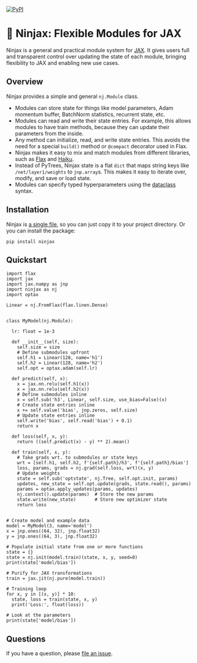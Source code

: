[![PyPI](https://img.shields.io/pypi/v/ninjax.svg)](https://pypi.python.org/pypi/ninjax/#history)

# 🥷  Ninjax: Flexible Modules for JAX

Ninjax is a general and practical module system for [JAX][jax]. It gives users
full and transparent control over updating the state of each module, bringing
flexibility to JAX and enabling new use cases.

## Overview

Ninjax provides a simple and general `nj.Module` class.

- Modules can store state for things like model parameters, Adam momentum
  buffer, BatchNorm statistics, recurrent state, etc.
- Modules can read and write their state entries. For example, this allows
  modules to have train methods, because they can update their parameters from
  the inside.
- Any method can initialize, read, and write state entries. This avoids the
  need for a special `build()` method or `@compact` decorator used in Flax.
- Ninjax makes it easy to mix and match modules from different libraries, such
  as [Flax][flax] and [Haiku][flax].
- Instead of PyTrees, Ninjax state is a flat `dict` that maps
  string keys like `/net/layer1/weights` to `jnp.array`s. This makes it easy
  to iterate over, modify, and save or load state.
- Modules can specify typed hyperparameters using the [dataclass][dataclass]
  syntax.

[jax]: https://github.com/google/jax
[flax]: https://github.com/google/flax
[haiku]: https://github.com/deepmind/dm-haiku
[dataclass]: https://docs.python.org/3/library/dataclasses.html

## Installation

Ninjax is [a single file][file], so you can just copy it to your project
directory. Or you can install the package:

```
pip install ninjax
```

[file]: https://github.com/danijar/ninjax/blob/main/ninjax/ninjax.py

## Quickstart

```python3
import flax
import jax
import jax.numpy as jnp
import ninjax as nj
import optax

Linear = nj.FromFlax(flax.linen.Dense)


class MyModel(nj.Module):

  lr: float = 1e-3

  def __init__(self, size):
    self.size = size
    # Define submodules upfront
    self.h1 = Linear(128, name='h1')
    self.h2 = Linear(128, name='h2')
    self.opt = optax.adam(self.lr)

  def predict(self, x):
    x = jax.nn.relu(self.h1(x))
    x = jax.nn.relu(self.h2(x))
    # Define submodules inline
    x = self.sub('h3', Linear, self.size, use_bias=False)(x)
    # Create state entries inline
    x += self.value('bias', jnp.zeros, self.size)
    # Update state entries inline
    self.write('bias', self.read('bias') + 0.1)
    return x

  def loss(self, x, y):
    return ((self.predict(x) - y) ** 2).mean()

  def train(self, x, y):
    # Take grads wrt. to submodules or state keys
    wrt = [self.h1, self.h2, f'{self.path}/h3', f'{self.path}/bias']
    loss, params, grads = nj.grad(self.loss, wrt)(x, y)
    # Update weights
    state = self.sub('optstate', nj.Tree, self.opt.init, params)
    updates, new_state = self.opt.update(grads, state.read(), params)
    params = optax.apply_updates(params, updates)
    nj.context().update(params)  # Store the new params
    state.write(new_state)       # Store new optimizer state
    return loss


# Create model and example data
model = MyModel(3, name='model')
x = jnp.ones((64, 32), jnp.float32)
y = jnp.ones((64, 3), jnp.float32)

# Populate initial state from one or more functions
state = {}
state = nj.init(model.train)(state, x, y, seed=0)
print(state['model/bias'])

# Purify for JAX transformations
train = jax.jit(nj.pure(model.train))

# Training loop
for x, y in [(x, y)] * 10:
  state, loss = train(state, x, y)
  print('Loss:', float(loss))

# Look at the parameters
print(state['model/bias'])
```

## Questions

If you have a question, please [file an issue][issues].

[issues]: https://github.com/danijar/ninjax/issues
